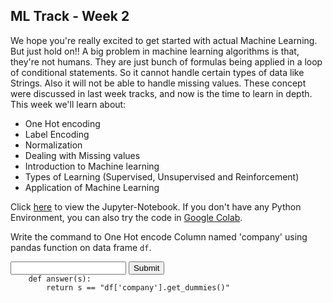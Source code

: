 ## ML Track - Week 2
We hope you're really excited to get started with actual Machine Learning. But just hold on!!
A big problem in machine learning algorithms is that, they're not humans. They are just bunch of formulas being applied in a loop of conditional statements.
So it cannot handle certain types of data like Strings. Also it will not be able to handle missing values.
These concept were discussed in last week tracks, and now is the time to learn in depth.
This week we'll learn about:

- One Hot encoding
- Label Encoding
- Normalization
- Dealing with Missing values
- Introduction to Machine learning
- Types of Learning (Supervised, Unsupervised and Reinforcement)
- Application of Machine Learning

Click [here](https://github.com/kabirnagpal/SoA-ML-14/blob/master/week%202.ipynb) to view the Jupyter-Notebook.
If you don't have any Python Environment, you can also try the code in [Google Colab](https://colab.research.google.com/).


Write the command to One Hot encode Column named 'company' using pandas function on data frame `df`.

<form method='POST'>
  <input name='answer'>
  <input type='submit' value='Submit'>
  <code class='code_checker'>
    def answer(s):
        return s == "df['company'].get_dummies()"
  </code>
</form>
